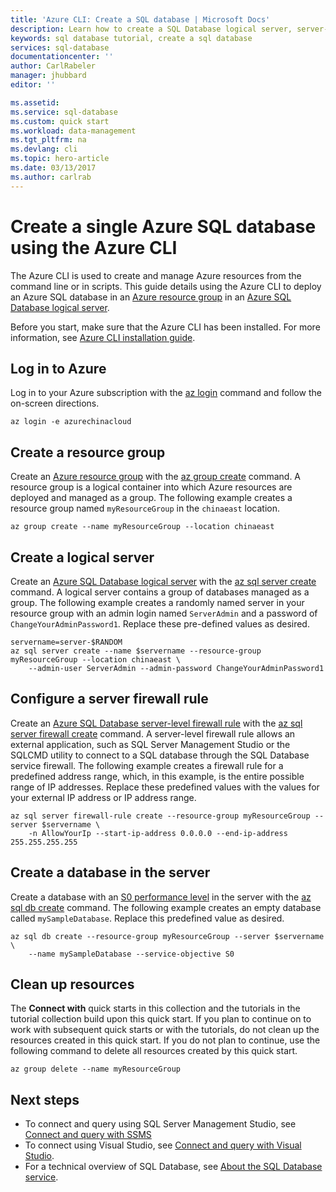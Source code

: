 ```yaml
---
title: 'Azure CLI: Create a SQL database | Microsoft Docs'
description: Learn how to create a SQL Database logical server, server-level firewall rule, and databases using the Azure CLI. 
keywords: sql database tutorial, create a sql database
services: sql-database
documentationcenter: ''
author: CarlRabeler
manager: jhubbard
editor: ''

ms.assetid: 
ms.service: sql-database
ms.custom: quick start
ms.workload: data-management
ms.tgt_pltfrm: na
ms.devlang: cli
ms.topic: hero-article
ms.date: 03/13/2017
ms.author: carlrab
---
```


# Create a single Azure SQL database using the Azure CLI

The Azure CLI is used to create and manage Azure resources from the command line or in scripts. This guide details using the Azure CLI to deploy an Azure SQL database in an [Azure resource group](../azure-resource-manager/resource-group-overview.md) in an [Azure SQL Database logical server](sql-database-features.md).

Before you start, make sure that the Azure CLI has been installed. For more information, see [Azure CLI installation guide](https://docs.microsoft.com/cli/azure/install-azure-cli). 

## Log in to Azure

Log in to your Azure subscription with the [az login](https://docs.microsoft.com/cli/azure/#login) command and follow the on-screen directions.

```azurecli
az login -e azurechinacloud
```

## Create a resource group

Create an [Azure resource group](../azure-resource-manager/resource-group-overview.md) with the [az group create](https://docs.microsoft.com/cli/azure/group#create) command. A resource group is a logical container into which Azure resources are deployed and managed as a group. The following example creates a resource group named `myResourceGroup` in the `chinaeast` location.

```azurecli
az group create --name myResourceGroup --location chinaeast
```
## Create a logical server

Create an [Azure SQL Database logical server](sql-database-features.md) with the [az sql server create](https://docs.microsoft.com/cli/azure/sql/server#create) command. A logical server contains a group of databases managed as a group. The following example creates a randomly named server in your resource group with an admin login named `ServerAdmin` and a password of `ChangeYourAdminPassword1`. Replace these pre-defined values as desired.

```azurecli
servername=server-$RANDOM
az sql server create --name $servername --resource-group myResourceGroup --location chinaeast \
	--admin-user ServerAdmin --admin-password ChangeYourAdminPassword1
```

## Configure a server firewall rule

Create an [Azure SQL Database server-level firewall rule](sql-database-firewall-configure.md) with the [az sql server firewall create](https://docs.microsoft.com/cli/azure/sql/server/firewall#create) command. A server-level firewall rule allows an external application, such as SQL Server Management Studio or the SQLCMD utility to connect to a SQL database through the SQL Database service firewall. The following example creates a firewall rule for a predefined address range, which, in this example, is the entire possible range of IP addresses. Replace these predefined values with the values for your external IP address or IP address range. 

```azurecli
az sql server firewall-rule create --resource-group myResourceGroup --server $servername \
	-n AllowYourIp --start-ip-address 0.0.0.0 --end-ip-address 255.255.255.255
```

## Create a database in the server

Create a database with an [S0 performance level](sql-database-service-tiers.md) in the server with the [az sql db create](https://docs.microsoft.com/cli/azure/sql/db#create) command. The following example creates an empty database called `mySampleDatabase`. Replace this predefined value as desired.

```azurecli
az sql db create --resource-group myResourceGroup --server $servername \
	--name mySampleDatabase --service-objective S0
```

## Clean up resources

The **Connect with** quick starts in this collection and the tutorials in the tutorial collection build upon this quick start. If you plan to continue on to work with subsequent quick starts or with the tutorials, do not clean up the resources created in this quick start. If you do not plan to continue, use the following command to delete all resources created by this quick start.

```azurecli
az group delete --name myResourceGroup
```

## Next steps

- To connect and query using SQL Server Management Studio, see [Connect and query with SSMS](sql-database-connect-query-ssms.md)
- To connect using Visual Studio, see [Connect and query with Visual Studio](sql-database-connect-query.md).
- For a technical overview of SQL Database, see [About the SQL Database service](sql-database-technical-overview.md).
